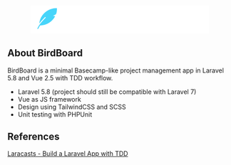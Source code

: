 <p align="center"><img src="https://github.com/itsmysterybox/birdboard/blob/main/public/images/logo.svg" width="400"></p>

## About BirdBoard

BirdBoard is a minimal Basecamp-like project management app in Laravel 5.8 and Vue 2.5 with TDD workflow.

- Laravel 5.8 (project should still be compatible with Laravel 7)
- Vue as JS framework
- Design using TailwindCSS and SCSS
- Unit testing with PHPUnit

## References

[Laracasts - Build a Laravel App with TDD](https://laracasts.com/series/build-a-laravel-app-with-tdd)
